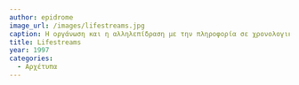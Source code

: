 ```yaml
---
author: epidrome
image_url: /images/lifestreams.jpg
caption: Η οργάνωση και η αλληλεπίδραση με την πληροφορία σε χρονολογική σειρά παρουσιάστηκε για πρώτη φορά το 1996 στο διδακτορικό του Ερικ Φρίμαν σε μια διεπαφή με τίτλο Lifestreams περισσότερο από μια δεκαετία πριν γίνει ο βασικός τρόπος διάδρασης στα ψηφιακά κοινωνικά μέσα όπως τα Twitter, Facebook.
title: Lifestreams
year: 1997
categories:
  - Αρχέτυπα 
---
```

